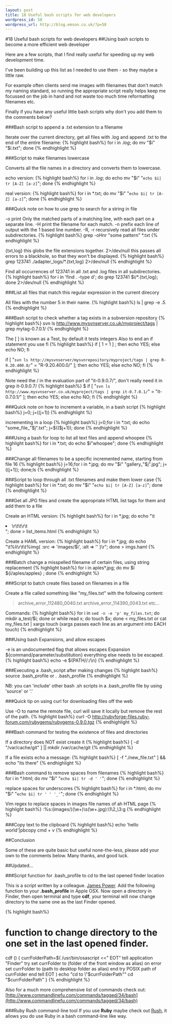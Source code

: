 ```yaml
--- 
layout: post
title: 18 Useful bash scripts for web developers
wordpress_id: 58
wordpress_url: http://blog.emson.co.uk/?p=58
---
```

#18 Useful bash scripts for web developers
##Using bash scripts to become a more efficient web developer

Here are a few scripts, that I find really useful for speeding up my web development time.  

I've been building up this list as I needed to use them - so they maybe a little raw.

For example often clients send me images with filenames that don't match my naming standard, so running the appropriate script really helps keep me focussed on the job in hand and not waste too much time reformatting filenames etc.

Finally if you have any useful little bash scripts why don't you add them to the comments below?


###Bash script to append a .txt extension to a filename

Iterate over the current directory, get all files with .log and append .txt to the end of the entire filename:
{% highlight bash%}
for i in *.log*; do mv "$i" "$i.txt"; done
{% endhighlight %}


###Script to make filenames lowercase

Converts all the file names in a directory and converts them to lowercase.

echo version:
{% highlight bash%}
for i in *.log*; do echo mv \"$i\" \"`echo $i| tr [A-Z] [a-z]`\"; done
{% endhighlight %}

real version:
{% highlight bash%}
for i in *.txt; do mv "$i" "`echo $i| tr [A-Z] [a-z]`"; done
{% endhighlight %}


###Quick note on how to use grep to search for a string in file

-o print Only the matched parts of a matching line, with each part on a separate line.
-H print the filename for each match.
-n prefix each line of output with the 1 based line number.
-R, -r recursively read all files under subdirectories.
{% highlight bash%}
grep -oHnr "some pattern"  *.txt
{% endhighlight %}

{txt,log} this globs the file extensions together.
2>/dev/null this passes all errors to a blackhole, so that they won't be displayed.
{% highlight bash%}
grep 123741 ./adapter_logs/*.{txt,log} 2>/dev/null
{% endhighlight %}

Find all occurrences of 123741 in all .txt and .log files in all subdirectories.
{% highlight bash%}
for i in 'find . -type d'; do grep 123741 $i/*.{txt,log}; done 2>/dev/null
{% endhighlight %}


###List all files that match this regular expression in the current direcory

All files with the number 5 in their name.
{% highlight bash%}
ls | grep -e .*5.*
{% endhighlight %}


###Bash script to check whether a tag exists in a subversion repository
{% highlight bash%}
svn ls http://www.mysvnserver.co.uk/myproject/tags | grep mytag-0.7.0.1/
{% endhighlight %}

The [ ] is known as a Test, by default it tests integers
Also to end an if statement you use fi
{% highlight bash%}
if [ 1 = 1 ] ; then echo YES; else echo NO; fi

if [ "`svn ls http://mysvnserver/mysvnrepository/myproject/tags | grep R-9.20.400.0/`" = "R-9.20.400.0/" ]; then echo YES; else echo NO; fi
{% endhighlight %}

Note need the / in the evaluation part of "it-0.9.0.7/", don't really need it in grep it-0.9.0.7/
{% highlight bash%}
$ if [ "`svn ls http://www.mysvnserver.co.uk/myproject/tags | grep it-0.7.0.1/`" = "it-0.7.0.1/" ]; then echo YES; else echo NO; fi
{% endhighlight %}



###Quick note on how to increment a variable, in a bash script
{% highlight bash%}
j=0; j=$(($j+1))
{% endhighlight %}

incrementing in a loop
{% highlight bash%}
j=0;for i in *.txt; do echo "some_file_"$j".txt"; j=$(($j+1)); done
{% endhighlight %}


###Using a bash for loop to list all text files and append whoopee
{% highlight bash%}
for i in *.txt; do echo $i"whoopee"; done
{% endhighlight %}


###Change all filenames to be a specific incremented name, starting from file 16
{% highlight bash%}
j=16;for i in *.jpg; do mv "$i" "gallery_"$j".jpg"; j=$(($j+1)); done;ls
{% endhighlight %}


###Script to loop through all .txt filenames and make them lower case
{% highlight bash%}
for i in *.txt; do mv "$i" "`echo $i| tr [A-Z] [a-z]`"; done
{% endhighlight %}


###Get all JPG files and create the appropriate HTML list tags for them and add them to a file

Create an HTML version:
{% highlight bash%}
for i in *.jpg; do echo "\t<li>\r\t\t<img src='images/$i' alt='' />\r\t</li>"; done > list_items.html
{% endhighlight %}

Create a HAML version:
{% highlight bash%}
for i in *.jpg; do echo "\t%li\r\t\t%img{ :src => 'images/$i', :alt => '' }\r"; done > imgs.haml
{% endhighlight %}


###Batch change a misspelled filename of certain files, using string replacement
{% highlight bash%}
for i in aples*.jpg; do mv $i ${i/aples/apples} ; done
{% endhighlight %}
    

###Script to batch create files based on filenames in a file

Create a file called something like "my_files.txt" with the following content:

> archive_error_112480_0040.txt
> archive_error_114390_0043.txt
> etc...

Commands: 
{% highlight bash%}
for i in `sed -n -e 'p' my_files.txt`; do mkdir a_test/$i; done
or
while read x; do touch $x; done < my_files.txt
or
cat my_files.txt | xargs touch
(xargs passes each line as an argument into EACH touch)
{% endhighlight %}



###Using bash Expansions, and allow escapes

-e is an undocumented flag that allows escapes
Expansion ${command/parameter/substitution} everything else needs to be escaped.
{% highlight bash%}
echo -e ${PATH//\:/\\n}
{% endhighlight %}


###Executing a .bash_script after making changes
{% highlight bash%}
source .bash_profile
or
. .bash_profile
{% endhighlight %}

NB: you can 'include' other bash .sh scripts in a .bash_profile file by using 'source' or '.'


###Quick tip on using curl for downloading files off the web

Use -O to name the remote file, curl will save it locally but remove the rest of the path.
{% highlight bash%}
curl -O http://rubyforge-files.ruby-forum.com/rubygems/rubygems-0.9.0.tgz
{% endhighlight %}


###Bash command for testing the existence of files and directories

If a directory does NOT exist create it
{% highlight bash%}
[ -d "/var/cache/git" ] || mkdir /var/cache/git
{% endhighlight %}

If a file exists echo a message:
{% highlight bash%}
[ -f "./new_file.txt" ] && echo "its there"
{% endhighlight %}


###Bash command to remove spaces from filenames
{% highlight bash%}
for i in *.html; do mv "$i" "`echo $i| tr -d ' '`"; done
{% endhighlight %}

replace spaces for underscores
{% highlight bash%}
for i in *.html; do mv "$i" "`echo $i| tr ' ' '_'`"; done
{% endhighlight %}


Vim regex to replace spaces in images file names of ah HTML page
{% highlight bash%}
:%s:\(images\/\)\(\w\+\)\s\(\w\+\.jpg\):\1\2_\3:g
{% endhighlight %}


###Copy text to the clipboard
{% highlight bash%}
echo 'hello world'|pbcopy
cmd + v
{% endhighlight %}


##Conclusion

Some of these are quite basic but useful none-the-less, please add your own to the comments below.
Many thanks, and good luck.

##Updated...

###Script function for .bash_profile to cd to the last opened finder location

This is a script written by a colleague.  [James Power](http://www.visualcortex.co.uk/).
Add the following function to your **.bash_profile** in Apple OSX.  Now open a directory in Finder, then open terminal and type **cdf**, your terminal will now change directory to the same one as the last Finder opened.

{% highlight bash%}
# function to change directory to the one set in the last opened finder.
cdf () {
   currFolderPath=$( /usr/bin/osascript <<"			EOT"
       tell application "Finder"
           try
               set currFolder to (folder of the front window as alias)
           on error
               set currFolder to (path to desktop folder as alias)
           end try
           POSIX path of currFolder
       end tell
			EOT
   )
   echo "cd to \"$currFolderPath\""
   cd "$currFolderPath"
}
{% endhighlight %}

Also for a much more comprehensive list of commands check out: [http://www.commandlinefu.com/commands/tagged/34/bash](http://www.commandlinefu.com/commands/tagged/34/bash)

###Ruby Rush command-line tool
If you use **Ruby** maybe check out [Rush](http://rush.heroku.com/), it allows you do use Ruby in a bash command-line like way.



